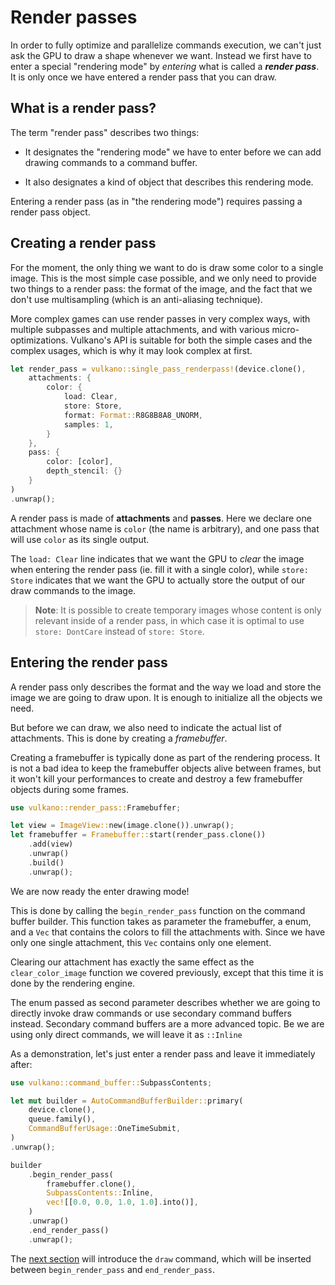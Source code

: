 # Render passes

In order to fully optimize and parallelize commands execution, we can't just ask the GPU
to draw a shape whenever we want. Instead we first have to enter a special "rendering mode" by
*entering* what is called a ***render pass***. It is only once we have entered a render pass that
you can draw.

## What is a render pass?

The term "render pass" describes two things:

- It designates the "rendering mode" we have to enter before we can add drawing commands to
  a command buffer.

- It also designates a kind of object that describes this rendering mode.

Entering a render pass (as in "the rendering mode") requires passing a render pass object.

## Creating a render pass

For the moment, the only thing we want to do is draw some color to a single image. This is the most
simple case possible, and we only need to provide two things to a render pass: the format of
the image, and the fact that we don't use multisampling (which is an anti-aliasing technique).

More complex games can use render passes in very complex ways, with multiple subpasses and
multiple attachments, and with various micro-optimizations. Vulkano's API is suitable for both the
simple cases and the complex usages, which is why it may look complex at first.

```rust
let render_pass = vulkano::single_pass_renderpass!(device.clone(),
    attachments: {
        color: {
            load: Clear,
            store: Store,
            format: Format::R8G8B8A8_UNORM,
            samples: 1,
        }
    },
    pass: {
        color: [color],
        depth_stencil: {}
    }
)
.unwrap();
```

A render pass is made of **attachments** and **passes**. Here we declare one attachment whose name
is `color` (the name is arbitrary), and one pass that will use `color` as its single output.

The `load: Clear` line indicates that we want the GPU to *clear* the image when entering the render
pass (ie. fill it with a single color), while `store: Store` indicates that we want the GPU to
actually store the output of our draw commands to the image.

> **Note**: It is possible to create temporary images whose content is only relevant inside of a
> render pass, in which case it is optimal to use `store: DontCare` instead of `store: Store`.

## Entering the render pass

A render pass only describes the format and the way we load and store the image we are going to
draw upon. It is enough to initialize all the objects we need.

But before we can draw, we also need to indicate the actual list of attachments. This is done
by creating a *framebuffer*.

Creating a framebuffer is typically done as part of the rendering process. It is not a
bad idea to keep the framebuffer objects alive between frames, but it won't kill your
performances to create and destroy a few framebuffer objects during some frames.

```rust
use vulkano::render_pass::Framebuffer;

let view = ImageView::new(image.clone()).unwrap();
let framebuffer = Framebuffer::start(render_pass.clone())
    .add(view)
    .unwrap()
    .build()
    .unwrap();
```

We are now ready the enter drawing mode!

This is done by calling the `begin_render_pass` function on the command buffer builder.
This function takes as parameter the framebuffer, a enum, and a `Vec` that contains the colors
to fill the attachments with. Since we have only one single attachment, this `Vec` contains only
one element.

Clearing our attachment has exactly the same effect as the `clear_color_image` function we covered
previously, except that this time it is done by the rendering engine.

The enum passed as second parameter describes whether we are going to directly invoke draw
commands or use secondary command buffers instead. Secondary command buffers are a more advanced
topic. Be we are using only direct commands, we will leave it as `::Inline`

As a demonstration, let's just enter a render pass and leave it immediately after:

```rust
use vulkano::command_buffer::SubpassContents;

let mut builder = AutoCommandBufferBuilder::primary(
    device.clone(),
    queue.family(),
    CommandBufferUsage::OneTimeSubmit,
)
.unwrap();

builder
    .begin_render_pass(
        framebuffer.clone(),
        SubpassContents::Inline,
        vec![[0.0, 0.0, 1.0, 1.0].into()],
    )
    .unwrap()
    .end_render_pass()
    .unwrap();
```

The [next section](/guide/graphics-pipeline-creation) will introduce the `draw` command, which will
be inserted between `begin_render_pass` and `end_render_pass`.
